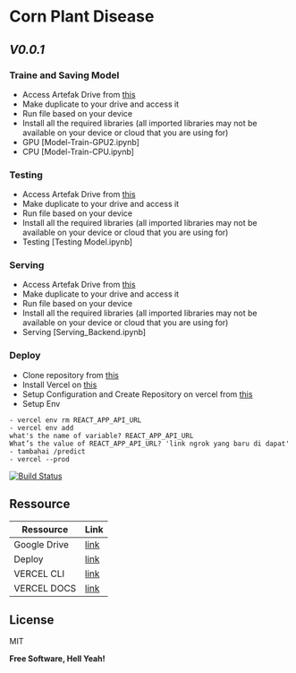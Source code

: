 # Corn Plant Disease
## _V0.0.1_

### Traine and Saving Model
- Access Artefak Drive from [this][artefak_drive] 
- Make duplicate to your drive and access it
- Run file based on your device
- Install all the required libraries (all imported libraries may not be available on your device or cloud that you are using for)
- GPU [Model-Train-GPU2.ipynb]
- CPU [Model-Train-CPU.ipynb] 

### Testing
- Access Artefak Drive from [this][artefak_drive] 
- Make duplicate to your drive and access it
- Run file based on your device
- Install all the required libraries (all imported libraries may not be available on your device or cloud that you are using for)
- Testing [Testing Model.ipynb]

### Serving
- Access Artefak Drive from [this][artefak_drive] 
- Make duplicate to your drive and access it
- Run file based on your device
- Install all the required libraries (all imported libraries may not be available on your device or cloud that you are using for)
- Serving [Serving_Backend.ipynb]

### Deploy
- Clone repository from [this][deploy_repo]
- Install Vercel on [this][vercel_cli]
- Setup Configuration and Create Repository on vercel from [this][vercel_docs]
- Setup Env
```
- vercel env rm REACT_APP_API_URL
- vercel env add
what's the name of variable? REACT_APP_API_URL
What’s the value of REACT_APP_API_URL? 'link ngrok yang baru di dapat' - tambahai /predict
- vercel --prod
```

[![Build Status](https://travis-ci.org/joemccann/dillinger.svg?branch=master)](https://travis-ci.org/joemccann/dillinger)


## Ressource

| Ressource | Link |
| ------ | --------------- |
| Google Drive | [link][artefak_drive] |
| Deploy | [link][deploy_repo] |
| VERCEL CLI | [link][vercel_cli] |
| VERCEL DOCS | [link][vercel_docs] |


## License

MIT

**Free Software, Hell Yeah!**

[//]: # (These are reference links used in the body of this note and get stripped out when the markdown processor does its job. There is no need to format nicely because it shouldn't be seen. Thanks SO - http://stackoverflow.com/questions/4823468/store-comments-in-markdown-syntax)

   [artefak_drive]: <https://drive.google.com/drive/folders/1BoKPSgA6E6lqkLRjSfi7m_g6RUkQRKC4?usp=sharing>
   [vercel_cli]: <https://vercel.com/cli>
   [vercel_docs]: <https://vercel.com/docs>
   [deploy_repo]: <https://github.com/vldcreation/corn-disease-deploy>
